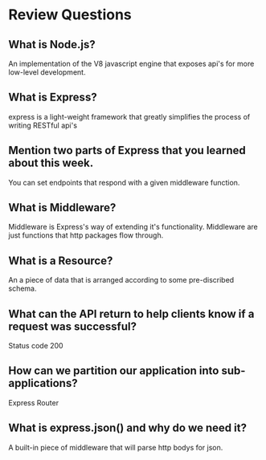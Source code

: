 # Review Questions

## What is Node.js?
An implementation of the V8 javascript engine that exposes api's for more low-level development.
## What is Express?
express is a light-weight framework that greatly simplifies the process of writing RESTful api's
## Mention two parts of Express that you learned about this week.
You can set endpoints that respond with a given middleware function.

## What is Middleware?
Middleware is Express's way of extending it's functionality.
Middleware are just functions that http packages flow through.

## What is a Resource?
An a piece of data that is arranged according to some pre-discribed schema.

## What can the API return to help clients know if a request was successful?
Status code 200

## How can we partition our application into sub-applications?
Express Router

## What is express.json() and why do we need it?
A built-in piece of middleware that will parse http bodys for json.